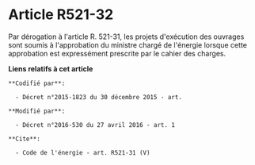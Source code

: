 # Article R521-32

Par dérogation à l'article R. 521-31, les projets d'exécution des ouvrages sont soumis à l'approbation du ministre chargé de
l'énergie lorsque cette approbation est expressément prescrite par le cahier des charges.

**Liens relatifs à cet article**

	**Codifié par**:

	  - Décret n°2015-1823 du 30 décembre 2015 - art.

	**Modifié par**:

	  - Décret n°2016-530 du 27 avril 2016 - art. 1

	**Cite**:

	  - Code de l'énergie - art. R521-31 (V)
